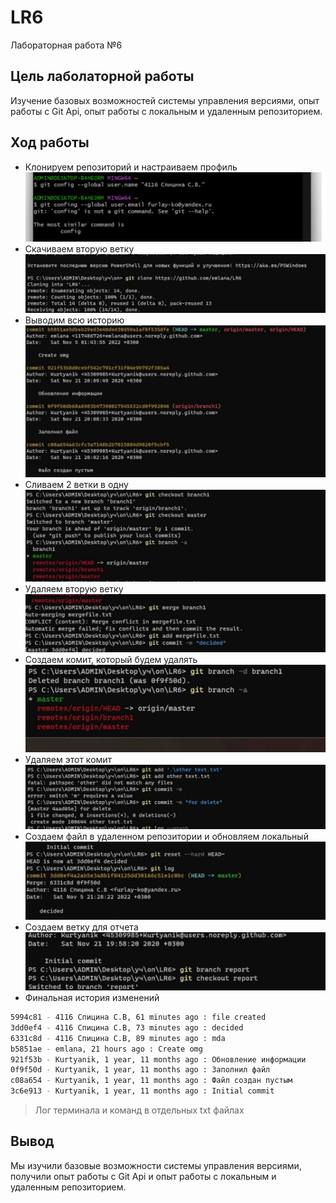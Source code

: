 # LR6

Лабораторная работа №6

## Цель лаболаторной работы

Изучение базовых возможностей системы управления версиями, опыт работы с Git Api, опыт работы с локальным и удаленным репозиторием.

## Ход работы

* Клонируем репозиторий и настраиваем профиль
    ![(рис 0)](./скрин/1.jpg)
* Скачиваем вторую ветку
    ![(рис 1)](./скрин/2.jpg)
* Выводим всю историю
    ![(рис 2)](./скрин/3.jpg)
* Сливаем 2 ветки в одну
    ![(рис 3)](./скрин/4.jpg)
* Удаляем вторую ветку
    ![(рис 4)](./скрин/5.jpg)
* Создаем комит, который будем удалять
    ![(рис 5)](./скрин/6.jpg)
* Удаляем этот комит
    ![(рис 6)](./скрин/7.jpg)
* Создаем файл в удаленном репозитории и обновляем локальный
    ![(рис 7)](./скрин/8.jpg)
* Создаем ветку для отчета
    ![(рис 8)](./скрин/9.jpg)
* Финальная история изменений

``` sh
5994c81 - 4116 Спицина С.В, 61 minutes ago : file created
3dd0ef4 - 4116 Спицина С.В, 73 minutes ago : decided
6331c8d - 4116 Спицина С.В, 89 minutes ago : mda
b5851ae - emlana, 21 hours ago : Create omg
921f53b - Kurtyanik, 1 year, 11 months ago : Обновление информации
0f9f50d - Kurtyanik, 1 year, 11 months ago : Заполнил файл
c08a654 - Kurtyanik, 1 year, 11 months ago : Файл создан пустым
3c6e913 - Kurtyanik, 1 year, 11 months ago : Initial commit
```

> Лог терминала и команд в отдельных txt файлах

## Вывод

Мы изучили базовые возможности системы управления версиями, получили опыт работы с Git Api и опыт работы с локальным и удаленным репозиторием.